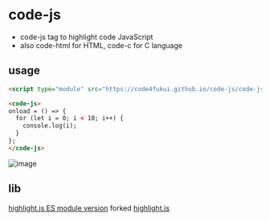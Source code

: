 # code-js

- code-js tag to highlight code JavaScript
- also code-html for HTML, code-c for C language

## usage

```html
<script type="module" src="https://code4fukui.github.io/code-js/code-js.js"></script>

<code-js>
onload = () => {
  for (let i = 0; i < 10; i++) {
    console.log(i);
  }
};
</code-js>
```

![image](https://user-images.githubusercontent.com/1715217/124349631-0d504180-dc2b-11eb-83e8-7713c2f52b28.png)

## lib

[highlight.js ES module version](https://github.com/taisukef/highlight.js/) forked [highlight.js](https://highlightjs.org/)

